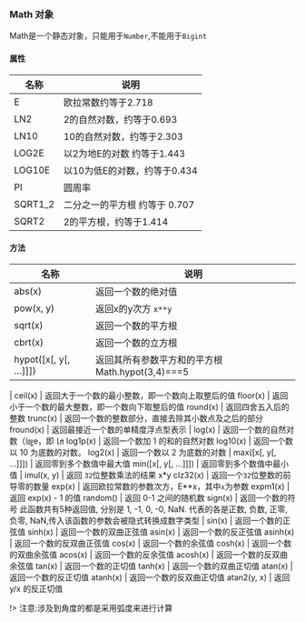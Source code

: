 ### Math 对象

Math是一个静态对象，只能用于`Number`,不能用于`Bigint`

#### 属性

名称|说明
---|---
E|欧拉常数约等于2.718
LN2|2的自然对数，约等于0.693
LN10 | 10的自然对数，约等于2.303
LOG2E | 以2为地E的对数 约等于1.443
LOG10E | 以10为低E的对数，约等于0.434
PI | 圆周率
SQRT1_2 | 二分之一的平方根 约等于 0.707
SQRT2 | 2的平方根，约等于1.414

#### 方法

名称|说明
---|---
abs(x) | 返回一个数的绝对值
pow(x, y) | 返回x的y次方 `x**y`
sqrt(x) | 返回一个数的平方根
cbrt(x) | 返回一个数的立方根
hypot([x[, y[, …]]]) | 返回其所有参数平方和的平方根 Math.hypot(3,4)===5
|
ceil(x) | 返回大于一个数的最小整数，即一个数向上取整后的值
floor(x) | 返回小于一个数的最大整数，即一个数向下取整后的值
round(x) | 返回四舍五入后的整数
trunc(x) | 返回一个数的整数部分，直接去除其小数点及之后的部分
fround(x) | 返回最接近一个数的单精度浮点型表示
|
log(x) | 返回一个数的自然对数（㏒e，即 ㏑
log1p(x) | 返回一个数加 1 的和的自然对数
log10(x) | 返回一个数以 10 为底数的对数。
log2(x) | 返回一个数以 2 为底数的对数
|
max([x[, y[, …]]]) | 返回零到多个数值中最大值
min([x[, y[, …]]]) | 返回零到多个数值中最小值
|
imul(x, y) | 返回 `32`位整数乘法的结果 x*y
clz32(x) | 返回一个`32`位整数的前导零的数量
exp(x) | 返回欧拉常数的参数次方，E**x，其中` x `为参数
expm1(x) | 返回 exp(x) - 1 的值
random() | 返回 0-1 之间的随机数
sign(x) | 返回一个数的符号 此函数共有5种返回值, 分别是 1, -1, 0, -0, NaN. 代表的各是正数, 负数, 正零, 负零, NaN,传入该函数的参数会被隐式转换成数字类型
|
sin(x) | 返回一个数的正弦值
sinh(x) | 返回一个数的双曲正弦值
asin(x) | 返回一个数的反正弦值
asinh(x) | 返回一个数的反双曲正弦值
cos(x) | 返回一个数的余弦值
cosh(x) | 返回一个数的双曲余弦值
acos(x) | 返回一个数的反余弦值
acosh(x) | 返回一个数的反双曲余弦值
tan(x) | 返回一个数的正切值
tanh(x) | 返回一个数的双曲正切值
atan(x) | 返回一个数的反正切值
atanh(x) | 返回一个数的反双曲正切值
atan2(y, x) | 返回 y/x 的反正切值





!> 注意:涉及到角度的都是采用弧度来进行计算
